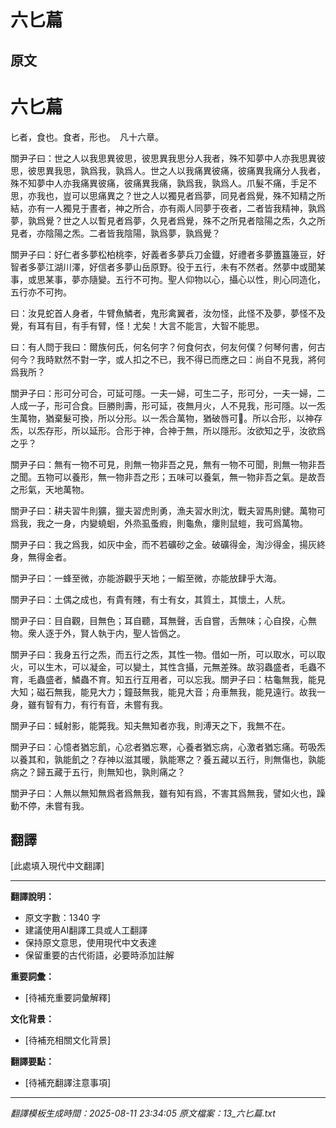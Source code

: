 # 六匕萹

## 原文

# 六匕萹

匕者，食也。食者，形也。　凡十六章。

關尹子曰：世之人以我思異彼思，彼思異我思分人我者，殊不知夢中人亦我思異彼思，彼思異我思，孰爲我，孰爲人。世之人以我痛異彼痛，彼痛異我痛分人我者，殊不知夢中人亦我痛異彼痛，彼痛異我痛，孰爲我，孰爲人。爪髮不痛，手足不思，亦我也，豈可以思痛異之？世之人以獨見者爲夢，同見者爲覺，殊不知精之所結，亦有一人獨見于晝者，神之所合，亦有兩人同夢于夜者，二者皆我精神，孰爲夢，孰爲覺？世之人以暫見者爲夢，久見者爲覺，殊不之所見者陰陽之炁，久之所見者，亦陰陽之炁。二者皆我陰陽，孰爲夢，孰爲覺？

關尹子曰：好仁者多夢松柏桃李，好義者多夢兵刀金鐡，好禮者多夢簠簋籩豆，好智者多夢江湖川澤，好信者多夢山岳原野。役于五行，未有不然者。然夢中或聞某事，或思某事，夢亦隨變。五行不可拘。聖人仰物以心，攝心以性，則心同造化，五行亦不可拘。

曰：汝見蛇首人身者，牛臂魚鱗者，鬼形禽翼者，汝勿怪，此怪不及夢，夢怪不及覺，有耳有目，有手有臂，怪！尤矣！大言不能言，大智不能思。

曰：有人問于我曰：爾族何氏，何名何字？何食何衣，何友何僕？何琴何書，何古何今？我時默然不對一字，或人扣之不已，我不得已而應之曰：尚自不見我，將何爲我所？

關尹子曰：形可分可合，可延可隱。一夫一婦，可生二子，形可分，一夫一婦，二人成一子，形可合食。巨勝則壽，形可延，夜無月火，人不見我，形可隱。以一炁生萬物，猶棄髮可換，所以分形。以一炁合萬物，猶破唇可𥙷。所以合形，以神存炁，以炁存形，所以延形。合形于神，合神于無，所以隱形。汝欲知之乎，汝欲爲之乎？

關尹子曰：無有一物不可見，則無一物非吾之見，無有一物不可聞，則無一物非吾之聞。五物可以養形，無一物非吾之形；五味可以養氣，無一物非吾之氣。是故吾之形氣，天地萬物。

關尹子曰：耕夫習牛則獷，獵夫習虎則勇，漁夫習水則沈，戰夫習馬則健。萬物可爲我，我之一身，内變蟯蛔，外烝虱蚤瘕，則龜魚，瘻則鼠螘，我可爲萬物。

關尹子曰：我之爲我，如灰中金，而不若礦砂之金。破礦得金，淘沙得金，揚灰終身，無得金者。

關尹子曰：一蜂至微，亦能游觀乎天地；一鰕至微，亦能放肆乎大海。

關尹子曰：土偶之成也，有貴有賤，有士有女，其質土，其懷土，人㢤。

關尹子曰：目自觀，目無色；耳自聽，耳無聲，舌自嘗，舌無味；心自揆，心無物。衆人逐于外，賢人執于内，聖人皆僞之。

關尹子曰：我身五行之炁，而五行之炁，其性一物。借如一所，可以取水，可以取火，可以生木，可以凝金，可以變土，其性含攝，元無差殊。故羽蟲盛者，毛蟲不育，毛蟲盛者，鱗蟲不育。知五行互用者，可以忘我。關尹子曰：枯龜無我，能見大知；磁石無我，能見大力；鐘鼓無我，能見大音；舟車無我，能見遠行。故我一身，雖有智有力，有行有音，未嘗有我。

關尹子曰：蜮射影，能斃我。知夫無知者亦我，則溥天之下，我無不在。

關尹子曰：心憶者猶忘飢，心忿者猶忘寒，心養者猶忘病，心激者猶忘痛。苟吸炁以養其和，孰能飢之？存神以滋其暖，孰能寒之？養五藏以五行，則無傷也，孰能病之？歸五藏于五行，則無知也，孰則痛之？

關尹子曰：人無以無知無爲者爲無我，雖有知有爲，不害其爲無我，譬如火也，躁動不停，未嘗有我。

## 翻譯

[此處填入現代中文翻譯]

---

**翻譯說明：**
- 原文字數：1340 字
- 建議使用AI翻譯工具或人工翻譯
- 保持原文意思，使用現代中文表達
- 保留重要的古代術語，必要時添加註解

**重要詞彙：**
- [待補充重要詞彙解釋]

**文化背景：**
- [待補充相關文化背景]

**翻譯要點：**
- [待補充翻譯注意事項]

---
*翻譯模板生成時間：2025-08-11 23:34:05*
*原文檔案：13_六匕萹.txt*
